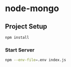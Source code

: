 # node-mongo

## Project Setup

```sh
npm install
```

### Start Server

```sh
npm --env-file=.env index.js
```